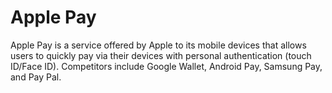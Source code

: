 




# Apple Pay 

Apple Pay is a service offered by Apple to its mobile devices that allows users to quickly pay via their devices with personal authentication (touch ID/Face ID). Competitors include Google Wallet, Android Pay, Samsung Pay, and Pay Pal. 
